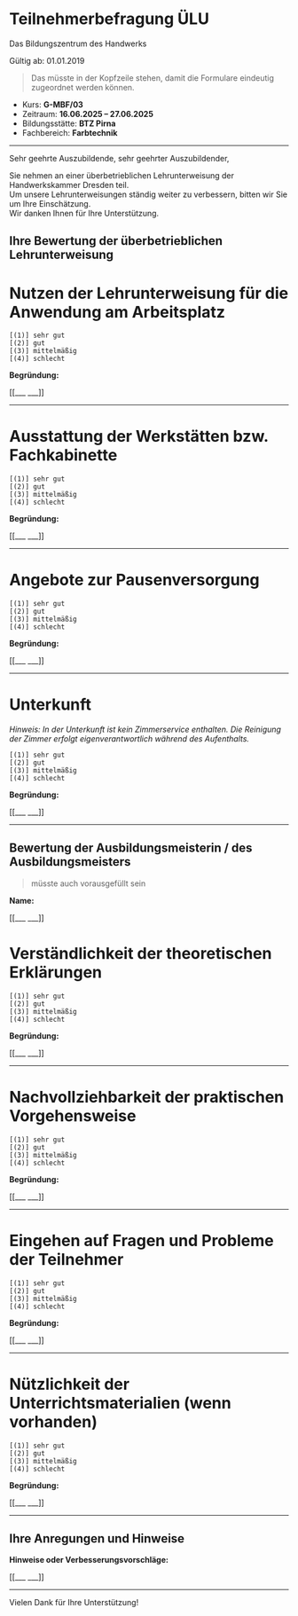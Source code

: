 <!--

author: Volker Göhler

email:  volker.goehler@informatik.tu-freiberg.de

version: 0.0.3

language: de

narrator: Deutsch Female

edit: true
date: 2025-07-28
icon: https://raw.githubusercontent.com/Ifi-DiAgnostiK-Project/LiaScript-Courses/refs/heads/main/img/Logo_234px.png
logo: https://upload.wikimedia.org/wikipedia/commons/d/d7/Questionnaire-checklist-completed.png

attribute: title image https://pixabay.com/users/472301-472301/, CC0, via Wikimedia Commons

comment:  Teilnehmerbefragung  für ÜLU Kurse

import: https://raw.githubusercontent.com/Ifi-DiAgnostiK-Project/LiaScript_DragAndDrop_Template/refs/heads/main/README.md
import: https://raw.githubusercontent.com/Ifi-DiAgnostiK-Project/Piktogramme/refs/heads/main/makros.md
import: https://raw.githubusercontent.com/Ifi-DiAgnostiK-Project/LiaScript_ImageQuiz/refs/heads/main/README.md

title: Teilnehmerbefragung ÜLU

tags:
    - Umfrage
    - Teilnehmerbefragung
    - Maler

@style
.flex-container {
    display: flex;[](https://liascript.github.io/LiveEditor/liascript/index.html?#5)
    flex-wrap: wrap; /* Allows the items to wrap as needed */
    align-items: stretch;
    gap: 20px; /* Adds both horizontal and vertical spacing between items */
}

.flex-child { 
    flex: 1;
    margin-right: 20px; /* Adds space between the columns */
}

@media (max-width: 600px) {
    .flex-child {
        flex: 100%; /* Makes the child divs take up the full width on slim devices */
        margin-right: 0; /* Removes the right margin */
    }
}

.image_matrix img {
    padding: 3px;
    margin: 5px;
    width: 100px;
    border: 1px black solid;
    display:inline-block;
}

@end

-->

# Teilnehmerbefragung ÜLU

Das Bildungszentrum des Handwerks  

Gültig ab: 01.01.2019

> Das müsste in der Kopfzeile stehen, damit die Formulare eindeutig zugeordnet werden können.

- Kurs: **G-MBF/03**  
- Zeitraum: **16.06.2025 – 27.06.2025**  
- Bildungsstätte: **BTZ Pirna**  
- Fachbereich: **Farbtechnik**

---

Sehr geehrte Auszubildende, sehr geehrter Auszubildender,

Sie nehmen an einer überbetrieblichen Lehrunterweisung der Handwerkskammer Dresden teil.  
Um unsere Lehrunterweisungen ständig weiter zu verbessern, bitten wir Sie um Ihre Einschätzung.  
Wir danken Ihnen für Ihre Unterstützung.

## Ihre Bewertung der überbetrieblichen Lehrunterweisung

Nutzen der Lehrunterweisung für die Anwendung am Arbeitsplatz
===

    [(1)] sehr gut
    [(2)] gut
    [(3)] mittelmäßig
    [(4)] schlecht

**Begründung:**  

[[___ ___]]

---

Ausstattung der Werkstätten bzw. Fachkabinette
===

    [(1)] sehr gut
    [(2)] gut
    [(3)] mittelmäßig
    [(4)] schlecht

**Begründung:**  

[[___ ___]]

---

Angebote zur Pausenversorgung
===

    [(1)] sehr gut
    [(2)] gut
    [(3)] mittelmäßig
    [(4)] schlecht

**Begründung:**  

[[___ ___]]

---

Unterkunft  
===

_Hinweis: In der Unterkunft ist kein Zimmerservice enthalten. Die Reinigung der Zimmer erfolgt eigenverantwortlich während des Aufenthalts._

    [(1)] sehr gut
    [(2)] gut
    [(3)] mittelmäßig
    [(4)] schlecht

**Begründung:**  

[[___ ___]]

---

## Bewertung der Ausbildungsmeisterin / des Ausbildungsmeisters

> müsste auch vorausgefüllt sein

**Name:**  

[[___ ___]]

Verständlichkeit der theoretischen Erklärungen
===

    [(1)] sehr gut
    [(2)] gut
    [(3)] mittelmäßig
    [(4)] schlecht

**Begründung:**  

[[___ ___]]

---

Nachvollziehbarkeit der praktischen Vorgehensweise
===

    [(1)] sehr gut
    [(2)] gut
    [(3)] mittelmäßig
    [(4)] schlecht

**Begründung:**  

[[___ ___]]

---

Eingehen auf Fragen und Probleme der Teilnehmer
===

    [(1)] sehr gut
    [(2)] gut
    [(3)] mittelmäßig
    [(4)] schlecht

**Begründung:**  

[[___ ___]]

---

Nützlichkeit der Unterrichtsmaterialien (wenn vorhanden)
===

    [(1)] sehr gut
    [(2)] gut
    [(3)] mittelmäßig
    [(4)] schlecht

**Begründung:**  

[[___ ___]]

---

## Ihre Anregungen und Hinweise

**Hinweise oder Verbesserungsvorschläge:**  

[[___ ___]]

---
Vielen Dank für Ihre Unterstützung!

